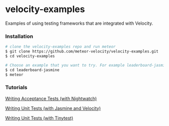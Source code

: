 velocity-examples
================

Examples of using testing frameworks that are integrated with Velocity.

### Installation

```sh
# clone the velocity-examples repo and run meteor
$ git clone https://github.com/meteor-velocity/velocity-examples.git
$ cd velocity-examples

# Choose an example that you want to try. For example leaderboard-jasmine.
$ cd leaderboard-jasmine
$ meteor

```


### Tutorials

[Writing Acceptance Tests (with Nightwatch)](https://github.com/awatson1978/meteor-cookbook/blob/master/cookbook/writing.acceptance.test.md)

[Writing Unit Tests (with Jasmine and Velocity)](https://github.com/awatson1978/meteor-cookbook/blob/master/cookbook/writing.unit.tests.with.jasmine.md)

[Writing Unit Tests (with Tinytest)](https://github.com/awatson1978/meteor-cookbook/blob/master/cookbook/writing.unit.tests.md)
